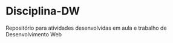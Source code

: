 # Disciplina-DW
Repositório para atividades desenvolvidas em aula e trabalho de Desenvolvimento Web
